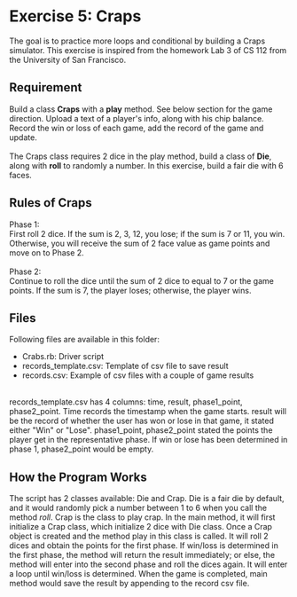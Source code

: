 # Exercise 5: Craps

The goal is to practice more loops and conditional by building a Craps simulator. This exercise is inspired from the homework Lab 3 of CS 112 from the University of San Francisco.

## Requirement
Build a class <b>Craps</b> with a <b>play</b> method. See below section for the game direction. Upload a text of a player's info, along with his chip balance. Record the win or loss of each game, add the record of the game and update.
<br><br>
The Craps class requires 2 dice in the play method, build a class of <b>Die</b>, along with <b>roll</b> to randomly a number. In this exercise, build a fair die with 6 faces.

## Rules of Craps
Phase 1:<br>
First roll 2 dice. If the sum is 2, 3, 12, you lose; if the sum is 7 or 11, you win. Otherwise, you will receive the sum of 2 face value as game points and move on to Phase 2.
<br><br>
Phase 2:<br>
Continue to roll the dice until the sum of 2 dice to equal to 7 or the game points. If the sum is 7, the player loses; otherwise, the player wins.

## Files
Following files are available in this folder:
<ul>
	<li>Crabs.rb: Driver script</li>
	<li>records_template.csv: Template of csv file to save result</li>
	<li>records.csv: Example of csv files with a couple of game results</li>
</ul>
<br>
records_template.csv has 4 columns: time, result, phase1_point, phase2_point. Time records the timestamp when the game starts. result will be the record of whether the user has won or lose in that game, it stated either "Win" or "Lose". phase1_point, phase2_point stated the points the player get in the representative phase. If win or lose has been determined in phase 1, phase2_point would be empty.

## How the Program Works
The script has 2 classes available: Die and Crap. Die is a fair die by default, and it would randomly pick a number between 1 to 6 when you call the method <i>roll</i>. Crap is the class to play crap. In the main method, it will first initialize a Crap class, which initialize 2 dice with Die class. Once a Crap object is created and the method play in this class is called. It will roll 2 dices and obtain the points for the first phase. If win/loss is determined in the first phase, the method will return the result immediately; or else, the method will enter into the second phase and roll the dices again. It will enter a loop until win/loss is determined. When the game is completed, main method would save the result by appending to the record csv file.

